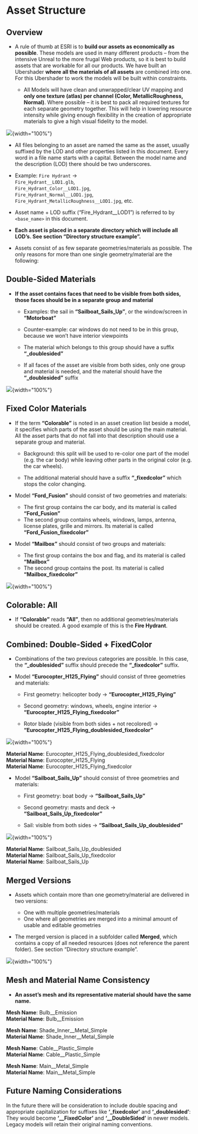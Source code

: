 # Asset Structure

## Overview

- A rule of thumb at ESRI is to **build our assets as economically as possible**. These models are used in many different products – from the intensive Unreal to the more frugal Web products, so it is best to build assets that are workable for all our products. We have built an Ubershader **where all the materials of all assets** are combined into one. For this Ubershader to work the models will be built within constraints.

  - All Models will have clean and unwrapped/clear UV mapping and **only one texture (atlas) per channel (Color, MetallicRoughness, Normal)**. Where possible – it is best to pack all required textures for each separate geometry together. This will help in lowering resource intensity while giving enough flexibility in the creation of appropriate materials to give a high visual fidelity to the model.


![](./images/image1.jpeg){width="100%"}

- All files belonging to an asset are named the same as the asset, usually suffixed by the LOD and other properties listed in this document. Every word in a file name starts with a capital. Between the model name and the description (LOD) there should be two underscores.


- Example: `Fire Hydrant` ->  
  `Fire_Hydrant__LOD1.glb`,  
  `Fire_Hydrant_Color__LOD1.jpg`,  
  `Fire_Hydrant_Normal__LOD1.jpg`,  
  `Fire_Hydrant_MetallicRoughness__LOD1.jpg`, etc.

- Asset name + LOD suffix (“Fire_Hydrant__LOD1”) is referred to by `<base_name>` in this document.


- **Each asset is placed in a separate directory which will include all LOD’s. See section “Directory structure example”.**


- Assets consist of as few separate geometries/materials as possible. The only reasons for more than one single geometry/material are the following:

## Double-Sided Materials

- **If the asset contains faces that need to be visible from both sides, those faces should be in a separate group and material**

  - Examples: the sail in **“Sailboat_Sails_Up”**, or the window/screen in **“Motorboat”**

  - Counter-example: car windows do not need to be in this group, because we won’t have interior viewpoints

  - The material which belongs to this group should have a suffix **“_doublesided”**

  - If all faces of the asset are visible from both sides, only one group and material is needed, and the material should have the **“_doublesided”** suffix

![](./images/image5.jpg){width="100%"}

## Fixed Color Materials

- If the term **“Colorable”** is noted in an asset creation list beside a model, it specifies which parts of the asset should be using the main material. All the asset parts that do not fall into that description should use a separate group and material.

  - Background: this split will be used to re-color one part of the model (e.g. the car body) while leaving other parts in the original color (e.g. the car wheels).

  - The additional material should have a suffix **“_fixedcolor”** which stops the color changing.


- Model **“Ford_Fusion”** should consist of two geometries and materials:
  - The first group contains the car body, and its material is called **“Ford_Fusion”**
  - The second group contains wheels, windows, lamps, antenna, license plates, grille and mirrors. Its material is called **“Ford_Fusion_fixedcolor”**


- Model **“Mailbox”** should consist of two groups and materials:
  - The first group contains the box and flag, and its material is called **“Mailbox”**
  - The second group contains the post. Its material is called **“Mailbox_fixedcolor”**

![](./images/image7.jpg){width="100%"}

## Colorable: All

- If **“Colorable”** reads **“All”**, then no additional geometries/materials should be created. A good example of this is the **Fire Hydrant**.

## Combined: Double-Sided + FixedColor

- Combinations of the two previous categories are possible. In this case, the **“_doublesided”** suffix should precede the **“_fixedcolor”** suffix.

- Model **“Eurocopter_H125_Flying”** should consist of three geometries and materials:

  - First geometry: helicopter body → **“Eurocopter_H125_Flying”**

  - Second geometry: windows, wheels, engine interior → **“Eurocopter_H125_Flying_fixedcolor”**

  - Rotor blade (visible from both sides + not recolored) → **“Eurocopter_H125_Flying_doublesided_fixedcolor”**

![](./images/image8.jpg){width="100%"}

**Material Name**: Eurocopter_H125_Flying_doublesided_fixedcolor  
**Material Name**: Eurocopter_H125_Flying  
**Material Name**: Eurocopter_H125_Flying_fixedcolor


- Model **“Sailboat_Sails_Up”** should consist of three geometries and materials:

  - First geometry: boat body → **“Sailboat_Sails_Up”**

  - Second geometry: masts and deck → **“Sailboat_Sails_Up_fixedcolor”**

  - Sail: visible from both sides → **“Sailboat_Sails_Up_doublesided”**

![](./images/image9.jpg){width="100%"}

**Material Name**: Sailboat_Sails_Up_doublesided  
**Material Name**: Sailboat_Sails_Up_fixedcolor  
**Material Name**: Sailboat_Sails_Up

## Merged Versions

- Assets which contain more than one geometry/material are delivered in two versions:

  - One with multiple geometries/materials
  - One where all geometries are merged into a minimal amount of usable and editable geometries

- The merged version is placed in a subfolder called **Merged**, which contains a copy of all needed resources (does not reference the parent folder). See section “Directory structure example”.

![](./images/image10.jpg){width="100%"}

## Mesh and Material Name Consistency

- **An asset’s mesh and its representative material should have the same name.**

**Mesh Name**: Bulb__Emission  
**Material Name**: Bulb__Emission  

**Mesh Name**: Shade_Inner__Metal_Simple  
**Material Name**: Shade_Inner__Metal_Simple  

**Mesh Name**: Cable__Plastic_Simple  
**Material Name**: Cable__Plastic_Simple  

**Mesh Name**: Main__Metal_Simple  
**Material Name**: Main__Metal_Simple

## Future Naming Considerations

In the future there will be consideration to include double spacing and appropriate capitalization for suffixes like **‘_fixedcolor’** and **‘_doublesided’**: They would become **‘__FixedColor’** and **‘__DoubleSided’** in newer models. Legacy models will retain their original naming conventions.
